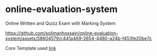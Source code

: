 # online-evaluation-system
Online Written and Quizz Exam with Marking System

https://github.com/solimanhossain/online-evaluation-system/assets/58604579/c441a469-2654-4480-a24b-f453fe20be7c

Core Template used [link](https://github.com/sumitkumar1503/onlinequiz)
